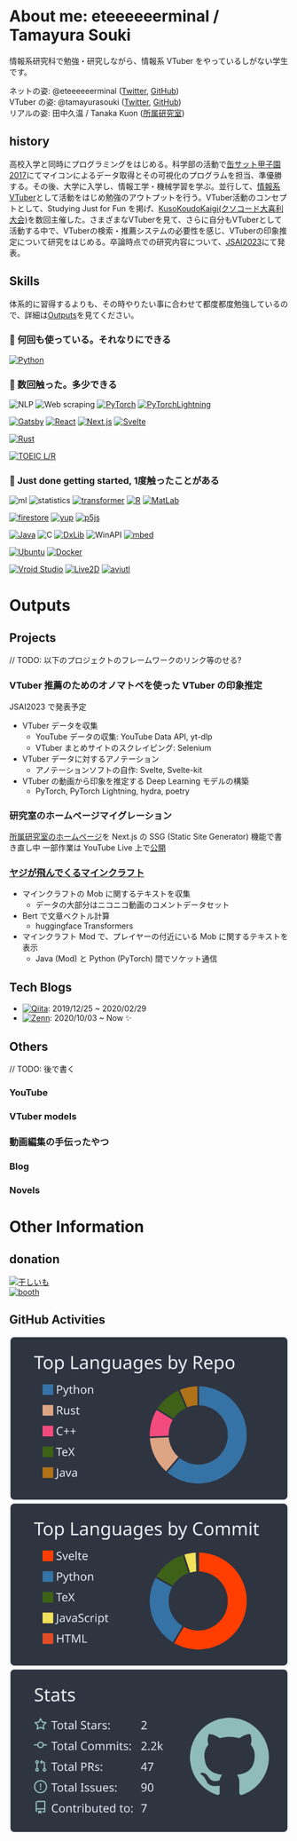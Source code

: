 # About me: eteeeeeerminal / Tamayura Souki
情報系研究科で勉強・研究しながら、情報系 VTuber をやっているしがない学生です。

ネットの姿: @eteeeeeerminal ([Twitter](https://twitter.com/eteeeeeerminal), [GitHub](https://github.com/eteeeeeerminal)) \
VTuber の姿: @tamayurasouki ([Twitter](https://twitter.com/tamayurasouki), [GitHub](https://github.com/tamayura-souki)) \
リアルの姿: 田中久温 / Tanaka Kuon ([所属研究室](http://www.sakamoto-lab.hc.uec.ac.jp/))


## history
高校入学と同時にプログラミングをはじめる。科学部の活動で[缶サット甲子園2017](http://www.space-koshien.com/cansat/2017/top.html)にてマイコンによるデータ取得とその可視化のプログラムを担当、準優勝する。その後、大学に入学し、情報工学・機械学習を学ぶ。並行して、[情報系VTuber](https://www.youtube.com/@tamayurasouki)として活動をはじめ勉強のアウトプットを行う。VTuber活動のコンセプトとして、Studying Just for Fun を掲げ、[KusoKoudoKaigi(クソコード大喜利大会)](https://www.ai-gakkai.or.jp/jsai2023/)を数回主催した。さまざまなVTuberを見て、さらに自分もVTuberとして活動する中で、VTuberの検索・推薦システムの必要性を感じ、VTuberの印象推定について研究をはじめる。卒論時点での研究内容について、[JSAI2023](https://www.ai-gakkai.or.jp/jsai2023/)にて発表。

<!--
## intro
// TODO: 後で書く
// わりと history の内容とかぶっているので、自己分析がある程度出来て言語化できたら書くか

## career
// TODO: 後で書く
// 学歴くらいしか書くことがないので、ここも多少書くことができてからでいいな
-->

## Skills
体系的に習得するよりも、その時やりたい事に合わせて都度都度勉強しているので、詳細は[Outputs](#outputs)を見てください。

### 💖 何回も使っている。それなりにできる
[![Python](https://img.shields.io/badge/-Python-000?logo=python)](https://www.python.org/)

### 🤏 数回触った。多少できる
![NLP](https://img.shields.io/badge/-NLP_自然言語処理-000)
![Web scraping](https://img.shields.io/badge/-Web_scraping-000)
[![PyTorch](https://img.shields.io/badge/-PyTorch-000?logo=pytorch)](https://pytorch.org/)
[![PyTorchLightning](https://img.shields.io/badge/-PyTorch_Lightning-000?logo=pytorchlightning)](https://www.pytorchlightning.ai/index.html)


[![Gatsby](https://img.shields.io/badge/-Gatsby-000?logo=gatsby)](https://www.gatsbyjs.com/)
[![React](https://img.shields.io/badge/-React-000?logo=react)](https://react.dev/)
[![Next.js](https://img.shields.io/badge/-Next.js-000?logo=nextdotjs)](https://nextjs.org/)
[![Svelte](https://img.shields.io/badge/-Svelte-000?logo=svelte)](https://svelte.jp/)

[![Rust](https://img.shields.io/badge/-Rust-000?logo=rust)](https://www.rust-lang.org/ja)

[![TOEIC L/R](https://img.shields.io/badge/-English_TOEIC_L/R_745-000)](https://www.iibc-global.org/toeic.html)

### 🔰 Just done getting started, 1度触ったことがある
![ml](https://img.shields.io/badge/-Machine_learning-000)
![statistics](https://img.shields.io/badge/-Statistics-000)
[![transformer](https://img.shields.io/badge/-🤗_Hugging_Face_Transformers-000)](https://huggingface.co/)
[![R](https://img.shields.io/badge/-R-000?logo=R)](https://www.r-project.org/)
[![MatLab](https://img.shields.io/badge/-MATLAB-000?logo=matlab)](https://jp.mathworks.com/products/matlab.html)

[![firestore](https://img.shields.io/badge/-Firebase_Firestore-000?logo=firebase)](https://firebase.google.com/?hl=ja)
[![yup](https://img.shields.io/badge/-Yup-000)](https://github.com/jquense/yup)
[![p5js](https://img.shields.io/badge/-p5.js-000?logo=p5dotjs)](https://p5js.org/)

[![Java](https://img.shields.io/badge/-Java-000)](https://www.oracle.com/java/)
![C](https://img.shields.io/badge/-C-000?logo=c)
[![DxLib](https://img.shields.io/badge/-DXライブラリ-000)](https://dxlib.xsrv.jp/)
![WinAPI](https://img.shields.io/badge/-Windows_API-000)
[![mbed](https://img.shields.io/badge/-Mbed-000)](https://os.mbed.com/)

[![Ubuntu](https://img.shields.io/badge/-Ubuntu-000?logo=ubuntu)](https://jp.ubuntu.com/)
[![Docker](https://img.shields.io/badge/-Docker-000?logo=docker)](https://www.docker.com/)

[![Vroid Studio](https://img.shields.io/badge/-Vroid_Studio-000)](https://vroid.com/studio)
[![Live2D](https://img.shields.io/badge/-Live2D_model-000)](https://www.live2d.com/)
[![aviutl](https://img.shields.io/badge/-AviUtl-000)](http://spring-fragrance.mints.ne.jp/aviutl/)


# Outputs
## Projects
// TODO: 以下のプロジェクトのフレームワークのリンク等のせる?

### VTuber 推薦のためのオノマトペを使った VTuber の印象推定
JSAI2023 で発表予定
- VTuber データを収集
  - YouTube データの収集: YouTube Data API, yt-dlp
  - VTuber まとめサイトのスクレイピング: Selenium
- VTuber データに対するアノテーション
  - アノテーションソフトの自作: Svelte, Svelte-kit
- VTuber の動画から印象を推定する Deep Learning モデルの構築
  - PyTorch, PyTorch Lightning, hydra, poetry

### 研究室のホームページマイグレーション
[所属研究室のホームページ](http://www.sakamoto-lab.hc.uec.ac.jp/)を Next.js の SSG (Static Site Generator) 機能で書き直し中
一部作業は YouTube Live 上で[公開](https://www.youtube.com/live/TsWpjSHoLjs?feature=share)

### [ヤジが飛んでくるマインクラフト](https://qiita.com/eteeeeeerminal/items/428f0618c775da816519)
- マインクラフトの Mob に関するテキストを収集
  - データの大部分はニコニコ動画のコメントデータセット
- Bert で文章ベクトル計算
  - huggingface Transformers
- マインクラフト Mod で、プレイヤーの付近にいる Mob に関するテキストを表示
  - Java (Mod) と Python (PyTorch) 間でソケット通信

## Tech Blogs
- [![Qiita](https://img.shields.io/badge/-Qiita-000?logo=qiita)](https://qiita.com/eteeeeeerminal): 2019/12/25 ~ 2020/02/29
- [![Zenn](https://img.shields.io/badge/-Zenn-000?logo=zenn)](https://zenn.dev/etrnl_tamayura): 2020/10/03 ~ Now ✨


## Others
// TODO: 後で書く
### YouTube
### VTuber models
### 動画編集の手伝ったやつ
### Blog
### Novels

# Other Information
## donation
[![干しいも](https://img.shields.io/badge/-Amazon_欲しい物リスト-000?color=EAEDED&labelColor=232F3E&logo=amazon)](https://www.amazon.jp/hz/wishlist/ls/19OZ4W4MEH1P3) \
[![booth](https://img.shields.io/badge/-BOOTH_グッズ販売-000?color=EAEDED)](https://tamayura-souki.booth.pm/)

## GitHub Activities
![](https://raw.githubusercontent.com/eteeeeeerminal/eteeeeeerminal/main/profile-summary-card-output/nord_dark/1-repos-per-language.svg)![](https://raw.githubusercontent.com/eteeeeeerminal/eteeeeeerminal/main/profile-summary-card-output/nord_dark/2-most-commit-language.svg)![](https://raw.githubusercontent.com/eteeeeeerminal/eteeeeeerminal/main/profile-summary-card-output/nord_dark/3-stats.svg)

